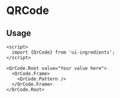 # QRCode

## Usage

```svelte
<script>
  import {QrCode} from 'ui-ingredients';
</script>

<QrCode.Root value="Your value here">
  <QrCode.Frame>
    <QrCode.Pattern />
  </QrCode.Frame>
</QrCode.Root>
```
